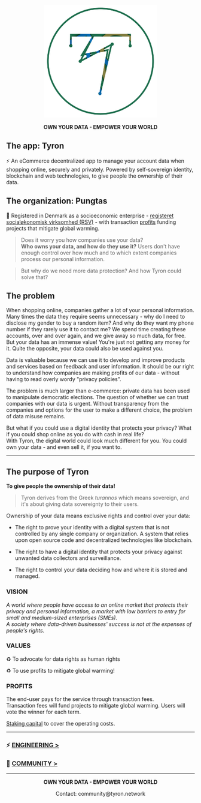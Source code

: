 <div style="text-align:center"><img src="/design&marketing/files/logoVersion_1/Tyron logotipo 1080x1080 sin fondo.png" alt="tyron" title="tyron's logo version_1" width="300" height="300"/></div><div style="text-align:center">
 <p><b>OWN YOUR DATA - EMPOWER YOUR WORLD</b></p>
</div>

## The app: Tyron
:zap: An eCommerce decentralized app to manage your account data when shopping online, securely and privately. Powered by self-sovereign identity, blockchain and web technologies, to give people the ownership of their data.

## The organization: Pungtas
:high_brightness: Registered in Denmark as a socioeconomic enterprise - [registeret socialøkonomisk virksomhed (RSV)](https://github.com/tyronNetwork/tyron/blob/master/partnerships%26compliance/files/incorporation.md) - with transaction [profits](#profits) funding projects that mitigate global warming.

> Does it worry you how companies use your data?  
> **Who owns your data, and how do they use it?** Users don't have enough control over how much and to which extent companies process our personal information.  

> But why do we need more data protection? And how Tyron could solve that?

## The problem
When shopping online, companies gather a lot of your personal information. Many times the data they require seems unnecessary - why do I need to disclose my gender to buy a random item? And why do they want my phone number if they rarely use it to contact me? We spend time creating these accounts, over and over again, and we give away so much data, for free. But your data has an immense value! You're just not getting any money for it. Quite the opposite, your data could also be used against you. 

Data is valuable because we can use it to develop and improve products and services based on feedback and user information. It should be our right to understand how companies are making profits of our data - without having to read overly wordy "privacy policies".

The problem is much larger than e-commerce: private data has been used to manipulate democratic elections. The question of whether we can trust companies with our data is urgent. Without transparency from the companies and options for the user to make a different choice, the problem of data misuse remains. 

But what if you could use a digital identity that protects your privacy? What if you could shop online as you do with cash in real life?  
With Tyron, the digital world could look much different for you. You could own your data - and even sell it, if you want to.

---

## The purpose of Tyron
**To give people the ownership of their data!**

> Tyron derives from the Greek _turannos_ which means sovereign, and it's about giving data sovereignty to their users.

Ownership of your data means exclusive rights and control over your data:
- The right to prove your identity with a digital system that is not controlled by any single company or organization. A system that relies upon open source code and decentralized technologies like blockchain.

- The right to have a digital identity that protects your privacy against unwanted data collectors and surveillance.

- The right to control your data deciding how and where it is stored and managed.

### VISION
*A world where people have access to an online market that protects their privacy and personal information, a market with low barriers to entry for small and medium-sized enterprises (SMEs).  
A society where data-driven businesses' success is not at the expenses of people's rights.*

### VALUES
:recycle: To advocate for data rights as human rights

:recycle: To use profits to mitigate global warming!

### PROFITS
The end-user pays for the service through transaction fees.  
Transaction fees will fund projects to mitigate global warming. Users will vote the winner for each term.

[Staking capital](https://github.com/tyronNetwork/tyron/blob/master/community/contributors/economy&finance.md) to cover the operating costs. 

---

### :zap: [ENGINEERING >](/engineering/README.md)
### :high_brightness: [COMMUNITY >](/community/README.md) 

---

<div style="text-align:center">
 <p><b>OWN YOUR DATA - EMPOWER YOUR WORLD</b></p>
 <p>Contact: community@tyron.network</p>
</div>
